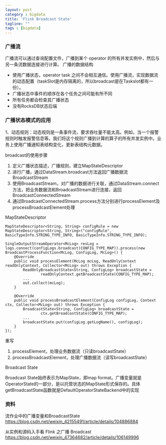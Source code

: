 ```yaml
---
layout: post
category : bigdata
title: 'Flink Broadcast State'
tagline: ""
tags : [bigdata]
---
```


### 广播流

广播流可以通过查询配置文件，广播到某个 operator 的所有并发实例中，然后与另一条流数据连接进行计算。
广播的数据结构

- 使用广播状态，operator task 之间不会相互通信。使用广播流，实现数据流的动态配置（taskSlot是内存隔离的，所以broadcast是在Taskslot都有一份）。
- 广播状态中事件的顺序在各个任务之间可能有所不同
- 所有任务都会检查其广播状态
- 没有RocksDB状态后端

<!--break-->

### 广播状态模式的应用

1、动态规则：动态规则是一条事件流，要求吞吐量不能太高。例如，当一个报警规则时触发报警信息等。我们将这个规则广播到计算的算子的所有并发实例中。业务上使用广播通知表结构变化，更新表结构元数据。

broadcast的使用步骤

1. 定义广播状态描述，广播规则，建立MapStateDescriptor
2. 进行广播，通过DataStream.broadcast方法返回广播数据流BroadcastStream
3. 使用BroadcastStream，对广播的数据进行关联，通过DataStream.connect方法，把业务数据流和BroadcastStream进行连接，返回BroadcastConnectedStream
4. 通过BroadcastConnectedStream.process方法分别进行processElement及processBroadcastElement处理

MapStateDescriptor

```
MapStateDescriptor<String, String> configRule = new MapStateDescriptor<String, String>("configRule", BasicTypeInfo.STRING_TYPE_INFO, BasicTypeInfo.STRING_TYPE_INFO);
```


```
SingleOutputStreamOperator<McLog> resLog = logs.connect(configLogs.broadcast(CONFIG_TYPE_MAP)).process(new BroadcastProcessFunction<McLog, ConfigLog, McLog>() {
    @Override
    public void processElement(McLog mcLog, ReadOnlyContext readOnlyContext, Collector<McLog> out) throws Exception {
        ReadOnlyBroadcastState<String, ConfigLog> broadcastState =
                readOnlyContext.getBroadcastState(CONFIG_TYPE_MAP);
        ...
        out.collect(mcLog);
    }

    @Override
    public void processBroadcastElement(ConfigLog configLog, Context ctx, Collector<McLog> out) throws Exception {
        BroadcastState<String, ConfigLog> broadcastState =
                ctx.getBroadcastState(CONFIG_TYPE_MAP);
        ...
        broadcastState.put(configLog.getLogName(), configLog);
    }
});
```

重写

1. processElement，处理业务数据流（只读broadcastState）
2. processBroadcastElement，处理广播数据流（读写broadcastState）

Broadcast State

Broadcast State始终表示为MapState，即map format。广播变量就是OperatorState的一部分，是以托管状态的MapState形式保存的。具体getBroadcastState函数就是DefaultOperatorStateBackend中的实现

### 资料

流作业中的广播变量和BroadcastState
https://blog.csdn.net/weixin_42155491/article/details/104886884

从实例和源码入手看 Flink 之广播 Broadcast
https://blog.csdn.net/weixin_47364682/article/details/106149996